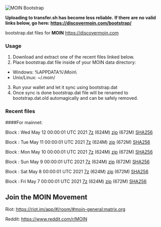 ![MOIN Bootstrap](https://i.imgur.com/KjM1jMp.jpg)

**Uploading to transfer.sh has become less reliable.**
**If there are no valid links below, go here: https://discovermoin.com/bootstrap/**

bootstrap.dat files for **MOIN** https://discovermoin.com

### Usage

1. Download and extract one of the recent files linked below.
2. Place bootstrap.dat file inside of your MOIN data directory:
 - Windows: %APPDATA%\Moin\
 - Unix/Linux: ~/.moin/
3. Run your wallet and let it sync using bootstrap.dat
4. Once sync is done bootstrap.dat file will be renamed to bootstrap.dat.old automagically and can be safely removed.


### Recent files

####For mainnet:

Block : Wed May 12 00:00:01 UTC 2021 [7z](https://transfer.sh/Pp9pz/bootstrap.dat.20210512.7z) (624M) [zip](https://transfer.sh/qXCZW/bootstrap.dat.20210512.zip) (672M) [SHA256](https://transfer.sh/9MiC7/sha256.txt)

Block : Tue May 11 00:00:01 UTC 2021 [7z](https://transfer.sh/121l6j/bootstrap.dat.20210511.7z) (624M) [zip](https://transfer.sh/138EFc/bootstrap.dat.20210511.zip) (672M) [SHA256](https://transfer.sh/7OH1f/sha256.txt)

Block : Mon May 10 00:00:01 UTC 2021 [7z](https://transfer.sh/fhD3J/bootstrap.dat.20210510.7z) (624M) [zip](https://transfer.sh/NlR8H/bootstrap.dat.20210510.zip) (672M) [SHA256](https://transfer.sh/7XDZT/sha256.txt)

Block : Sun May  9 00:00:01 UTC 2021 [7z](https://transfer.sh/UC90V/bootstrap.dat.20210509.7z) (624M) [zip](https://transfer.sh/Ypv7l/bootstrap.dat.20210509.zip) (672M) [SHA256](https://transfer.sh/cMbS3/sha256.txt)

Block : Sat May  8 00:00:01 UTC 2021 [7z](https://transfer.sh/LaccM/bootstrap.dat.20210508.7z) (624M) [zip](https://transfer.sh/uKm5G/bootstrap.dat.20210508.zip) (672M) [SHA256](https://transfer.sh/WEYpP/sha256.txt)

Block : Fri May  7 00:00:01 UTC 2021 [7z](https://transfer.sh/MdMZt/bootstrap.dat.20210507.7z) (624M) [zip](https://transfer.sh/Pb4ki/bootstrap.dat.20210507.zip) (672M) [SHA256](https://transfer.sh/4QH0a/sha256.txt)

## Join the MOIN Movement

Riot: https://riot.im/app/#/room/#moin-general:matrix.org

Reddit: https://www.reddit.com/r/MOIN
